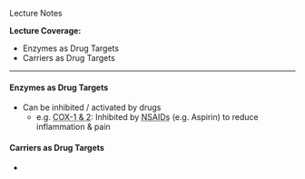 Lecture Notes

**Lecture Coverage:**
- Enzymes as Drug Targets
- Carriers as Drug Targets

---
#### **Enzymes as Drug Targets**
- Can be inhibited / activated by drugs
	- e.g. <abbr Title="Cyclooxygenase 1 & 2">COX-1 & 2</abbr>: Inhibited by <abbr Title="Non-steroidal Anti-inflammatory Drugs">NSAIDs</abbr> (e.g. Aspirin) to reduce inflammation & pain


#### **Carriers as Drug Targets**
- 